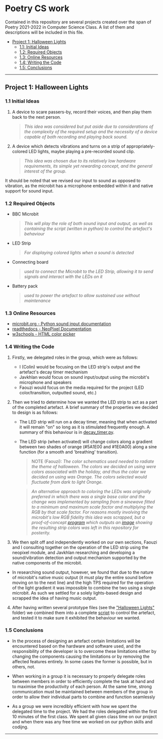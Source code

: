 # Poetry CS work

Contained in this repository are several projects created over the span of Poetry 2021-2022 in Computer Science Class. A list of them and descriptions will be included in this file.


 - [Project 1: Halloween Lights](#project-1-halloween-lights)
    - [1.1: Initial Ideas](#11-initial-ideas)
    - [1.2: Required Objects](#12-required-objects)
    - [1.3: Online Resources](#13-online-resources)
    - [1.4: Writing the Code](#14-writing-the-code)
    - [1.5: Conclusions](#15-conclusions)

___

## Project 1: Halloween Lights

###    1.1 Initial Ideas

1. A device to scare passers-by, record their voices, and then play them back to the next person.
    > _This idea was considered but put aside due to considerations of the complexity of the required setup and the necessity of a device capable of both recording and playing back sound._

2. A device which detects vibrations and turns on a strip of appropriately-colored LED lights, maybe playing a pre-recorded sound clip.
    > _This idea was chosen due to its relatively low hardware requirements, its simple yet rewarding concept, and the general interest of the group._

It should be noted that we revised our input to sound as opposed to vibration, as the microbit has a microphone embedded within it and native support for sound input.

###     1.2 Required Objects

 - BBC Microbit
    > _This will play the role of both sound input and output, as well as containing the script (written in python) to control the artefact's behaviour_
 - LED Strip
    > _For displaying colored lights when a sound is detected_
 - Connecting board
    > _used to connect the Microbit to the LED Strip, allowing it to send signals and interact with the LEDs on it_
 - Battery pack
    > _used to power the artefact to allow sustained use without maintenance_

###     1.3 Online Resources

 - [microbit.org - Python sound input documentation](https://microbit.org/get-started/user-guide/python/#microphone)
 - [readthedocs - NeoPixel Documentation](https://microbit-micropython.readthedocs.io/en/v1.0.1/neopixel.html)
 - [w3schools - HTML color picker](https://www.w3schools.com/colors/colors_picker.asp)

###     1.4 Writing the Code

1. Firstly, we delegated roles in the group, which were as follows:

    - I (Colin) would be focusing on the LED strip's output and the artefact's decay timer mechanism
    - Javkhlan would focus on sound input/output using the microbit's microphone and speakers
    - Faouzi would focus on the media required for the project (LED color/transition, outputted sound, etc.)

2. Then we tried to determine how we wanted the LED strip to act as a part of the completed artefact. A brief summary of the  properties we decided to design is as follows:

    - The LED strip will run on a decay timer, meaning that when activated it will remain "on" so long as it is stimulated frequently enough. A summary of this behaviour is in [decay_timer.py](/halloween_lights/decay_timer.py).

    - The LED strip (when activated) will change colors along a gradient between two shades of orange (#5A1E00 and #1E0A00) along a sine function (for a smooth and 'breathing' transition).

        > NOTE (Faouzi): _The color schematics used needed to radiate the theme of halloween. The colors we decided on using were colors associated with the holiday, and thus the color we decided on using was Orange. The colors selected would fluctuate from dark to light Orange._

        > _An alternative approach to coloring the LEDs was originally preferred in which there was a single base color and the change was implemented by sampling from a sinewave fitted to a minimum and maximum scale factor and multiplying the RGB by that scale factor. For reasons mostly involving the microbit's low RGB fidelity this idea was scrapped, but a proof-of-concept [program](/halloween_lights/sineSampler.py) which outputs an [image](/halloween_lights/materials/color_cycles.png) showing the resulting strip colors was left in this repository for posterity._

3. We then split off and independently worked on our own sections, Faouzi and I consulting together on the operation of the LED strip using the neopixel module, and Javkhlan researching and developing a sound/vibration detection and output mechanism supported by the native components of the microbit.

 - In researching sound output, however, we found that due to the nature of microbit's native music output (it must play the entire sound before moving on to the next line) and the high TPS required for the operation of the light gradient it was impossible to combine the two using a single microbit. As such we settled for a solely lights-based design and scrapped the idea of having music output.

4. After having written several prototype files (see the ["Halloween Lights"](/halloween_lights) folder) we combined them into a complete [script](/halloween_lights/main.py) to control the artefact, and tested it to make sure it exhibited the behaviour we wanted.

###     1.5 Conclusions

 - In the process of designing an artefact certain limitations will be encountered based on the hardware and software used, and the responsibility of the developer is to overcome these limitations either by changing the components causing the limitations or by removing the affected features entirely. In some cases the former is possible, but in others, not.

 - When working in a group it is necessary to properly delegate roles between members in order to efficiently complete the task at hand and to maximise the productivity of each person. At the same time, strong communication must be maintained between members of the group in order to allow their individual parts to combine and function seamlessly
 
 - As a group we were incredibly efficient with how we spent the delegated time to the project. We had the roles delegated within the first 10 minutes of the first class. We spent all given class time on our project and when there was any free time we worked on our python skills and codijng.

___
